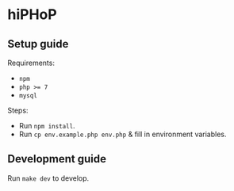 # hiPHoP

## Setup guide

Requirements:
  - `npm`
  - `php >= 7`
  - `mysql`

Steps:
  - Run `npm install`.
  - Run `cp env.example.php env.php` & fill in environment variables.

## Development guide

Run `make dev` to develop.
